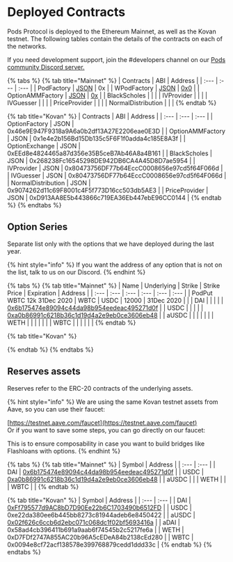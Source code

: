 # Deployed Contracts

Pods Protocol is deployed to the Ethereum Mainnet, as well as the Kovan testnet. The following tables contain the details of the contracts on each of the networks.

If you need development support, join the \#developers channel on our [Pods community Discord server.](https://discord.gg/Qf7utym)

{% tabs %}
{% tab title="Mainnet" %}
| Contracts | ABI | Address |
| :--- | :--- | :--- |
| PodFactory | [JSON]() | 0x |
| WPodFactory | [JSON]() | [0x0]() |
| OptionAMMFactory | [JSON]() | [0x]() |
| BlackScholes |  |  |
| IVProvider |  |  |
| IVGuesser |  |  |
| PriceProvider |  |  |
| NormalDistribution |  |  |
{% endtab %}

{% tab title="Kovan" %}
| Contracts | ABI | Address |
| :--- | :--- | :--- |
| OptionFactory | JSON | 0x46e9E947F9318a9A6a0b2df13A27E2206eae0E3D |
| OptionAMMFactory | JSON | 0x1e4e2b156Bd15Db135c5F6F1f0adda4c185E8A3f |
| OptionExchange | JSON | 0xEEd8e4824465a87d356e35B5ceB7Ab46A8a4B161 |
| BlackScholes | JSON | 0x268238Fc16545298DE942DB6CA4A45D8D7ae5954 |
| IVProvider | JSON | 0x80473756DF77b64EccC0008656e97cd5f64F066d |
| IVGuesser | JSON | 0x80473756DF77b64EccC0008656e97cd5f64F066d |
| NormalDistribution | JSON | 0x9074262d11c69F8001c4F5f773D16cc503db5AE3 |
| PriceProvider | JSON | 0xD913AA8E5b443866c719EA36Eb447ebE96CC0144 |
{% endtab %}
{% endtabs %}

## 

## Option Series

Separate list only with the options that we have deployed during the last year.

{% hint style="info" %}
If you want the address of any option that is not on the list, talk to us on our Discord. 
{% endhint %}

{% tabs %}
{% tab title="Mainnet" %}
| Name | Underlying | Strike  | Strike Price | Expiration | Address |
| :--- | :--- | :--- | :--- | :--- | :--- |
| PodPut  WBTC 12k 31Dec 2020 | WBTC | USDC | 12000 | 31Dec 2020 |  |
| DAI |  |  |  |  | [0x6b175474e89094c44da98b954eedeac495271d0f](https://etherscan.io/address/0x6b175474e89094c44da98b954eedeac495271d0f) |
| USDC |  |  |  |  | [0xa0b86991c6218b36c1d19d4a2e9eb0ce3606eb48](https://etherscan.io/address/0xa0b86991c6218b36c1d19d4a2e9eb0ce3606eb48) |
| aUSDC |  |  |  |  |  |
| WETH |  |  |  |  |  |
| WBTC |  |  |  |  |  |
{% endtab %}

{% tab title="Kovan" %}

{% endtab %}
{% endtabs %}

## Reserves assets

Reserves refer to the ERC-20 contracts of the underlying assets.

{% hint style="info" %}
We are using the same Kovan testnet assets from Aave, so you can use their faucet:

[https://testnet.aave.com/faucet](https://testnet.aave.com/faucet)  
Or if you want to save some steps, you can go directly on our faucet:

This is to ensure composability in case you want to build bridges like Flashloans with options.
{% endhint %}

{% tabs %}
{% tab title="Mainnet" %}
| Symbol | Address |
| :--- | :--- |
| DAI | [0x6b175474e89094c44da98b954eedeac495271d0f](https://etherscan.io/address/0x6b175474e89094c44da98b954eedeac495271d0f) |
| USDC | [0xa0b86991c6218b36c1d19d4a2e9eb0ce3606eb48](https://etherscan.io/address/0xa0b86991c6218b36c1d19d4a2e9eb0ce3606eb48) |
| aUSDC |  |
| WETH |  |
| WBTC |  |
{% endtab %}

{% tab title="Kovan" %}
| Symbol | Address |
| :--- | :--- |
| DAI | [0xFf795577d9AC8bD7D90Ee22b6C1703490b6512FD](https://kovan.etherscan.io/address/0xFf795577d9AC8bD7D90Ee22b6C1703490b6512FD) |
| USDC | 0xe22da380ee6b445bb8273c81944adeb6e8450422 |
| aUSDC | [0x02f626c6ccb6d2ebc071c068dc1f02bf5693416a](https://kovan.etherscan.io/address/0x02f626c6ccb6d2ebc071c068dc1f02bf5693416a) |
| aDAI | 0x58ad4cb396411b691a9aab6f74545b2c5217fe6a |
| WETH | 0xD7FDf2747A855AC20b96A5cEDeA84b2138cEd280 |
| WBTC | 0x0094e8cf72acf138578e399768879cedd1ddd33c |
{% endtab %}
{% endtabs %}

